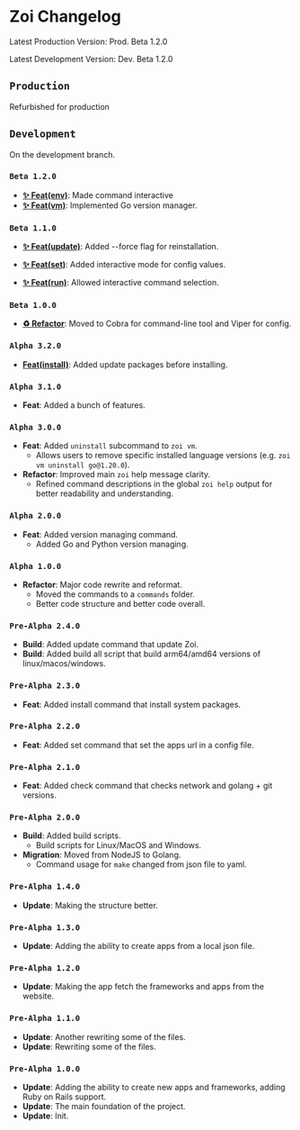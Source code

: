# Zoi Changelog

Latest Production Version: Prod. Beta 1.2.0

Latest Development Version: Dev. Beta 1.2.0

## `Production`

Refurbished for production

## `Development`

On the development branch.

### `Beta 1.2.0`

- **[✨ Feat(env)](https://codeberg.org/Zusty/Zoi/commit/1d1178f93f9492301351ba014fdf22d3d9b453cb)**: Made command interactive
- **[✨ Feat(vm)](https://codeberg.org/Zusty/Zoi/commit/e0289860409d116f83662b7c1620f953e77e4d1)**: Implemented Go version manager.

### `Beta 1.1.0`

- **[✨ Feat(update)](https://codeberg.org/Zusty/Zoi/commit/7ac47821df5e5d2e9b7cec11265b688e2ffd1267)**: Added --force flag for reinstallation.

- **[✨ Feat(set)](https://codeberg.org/Zusty/Zoi/commit/bd6265c53aad0a696c72f4185220aa0614a4e894)**: Added interactive mode for config values.

- **[✨ Feat(run)](https://codeberg.org/Zusty/Zoi/commit/efd9b7a3118626b64d63afe4b2e14b9c9e4a5b3e)**: Allowed interactive command selection.

### `Beta 1.0.0`

- **[♻️ Refactor](https://codeberg.org/Zusty/Zoi/commit/7972a3ab92978d44e38e8cff49651f5eb1d59dc7)**: Moved to Cobra for command-line tool and Viper for config.

### `Alpha 3.2.0`

- **[Feat(install)](https://codeberg.org/Zusty/Zoi/commit/32d2706782eaf015a1660656e9922eb28c50a7fe)**: Added update packages before installing.

### `Alpha 3.1.0`

- **Feat**: Added a bunch of features.

### `Alpha 3.0.0`

- **Feat**: Added `uninstall` subcommand to `zoi vm`.
  - Allows users to remove specific installed language versions (e.g. `zoi vm uninstall go@1.20.0`).
- **Refactor**: Improved main `zoi` help message clarity.
  - Refined command descriptions in the global `zoi help` output for better readability and understanding.

### `Alpha 2.0.0`

- **Feat**: Added version managing command.
  - Added Go and Python version managing.

### `Alpha 1.0.0`

- **Refactor**: Major code rewrite and reformat.
  - Moved the commands to a `commands` folder.
  - Better code structure and better code overall.

### `Pre-Alpha 2.4.0`

- **Build**: Added update command that update Zoi.
- **Build**: Added build all script that build arm64/amd64 versions of linux/macos/windows.

### `Pre-Alpha 2.3.0`

- **Feat**: Added install command that install system packages.

### `Pre-Alpha 2.2.0`

- **Feat**: Added set command that set the apps url in a config file.

### `Pre-Alpha 2.1.0`

- **Feat**: Added check command that checks network and golang + git versions.

### `Pre-Alpha 2.0.0`

- **Build**: Added build scripts.
  - Build scripts for Linux/MacOS and Windows.
- **Migration**: Moved from NodeJS to Golang.
  - Command usage for `make` changed from json file to yaml.

### `Pre-Alpha 1.4.0`

- **Update**: Making the structure better.

### `Pre-Alpha 1.3.0`

- **Update**: Adding the ability to create apps from a local json file.

### `Pre-Alpha 1.2.0`

- **Update**: Making the app fetch the frameworks and apps from the website.

### `Pre-Alpha 1.1.0`

- **Update**: Another rewriting some of the files.
- **Update**: Rewriting some of the files.

### `Pre-Alpha 1.0.0`

- **Update**: Adding the ability to create new apps and frameworks, adding Ruby on Rails support.
- **Update**: The main foundation of the project.
- **Update**: Init.
